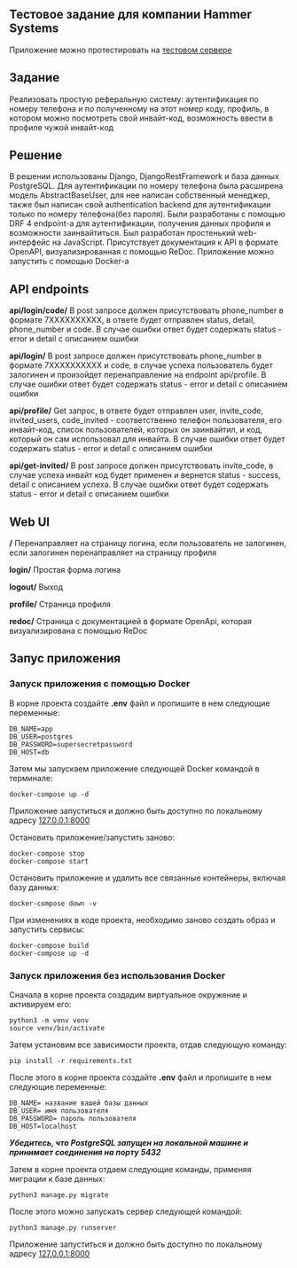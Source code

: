 ## Тестовое задание для компании Hammer Systems
Приложение можно протестировать на [тестовом сервере](http://85.193.91.121:8000/)

## Задание
Реализовать простую реферальную систему: аутентификация по номеру телефона и по полученному на этот номер коду, профиль, в котором можно посмотреть свой инвайт-код, возможность ввести в профиле чужой инвайт-код

## Решение
В решении использованы Django, DjangoRestFramework и база данных PostgreSQL. Для аутентификации по номеру телефона была расширена модель AbstractBaseUser, для нее написан собственный менеджер, также был написан свой authentication backend для аутентификации только по номеру телефона(без пароля). Были разработаны с помощью DRF 4 endpoint-а для аутентификации, получения данных профиля и возможности заинвайтиться. Был разработан простенький web-интерфейс на JavaScript. Присутствует документация к API в формате OpenAPI, визуализированная с помощью ReDoc. Приложение можно запустить с помощью Docker-а

## API endpoints
**api/login/code/** В post запросе должен присутствовать phone_number в формате 7ХХХХХХХХХХ, в ответе будет отправлен status, detail, phone_number и code. В случае ошибки ответ будет содержать status - error и detail с описанием ошибки

**api/login/** В post запросе должен присутствовать phone_number в формате 7ХХХХХХХХХХ и code, в случае успеха пользователь будет залогинен и произойдет перенаправление на endpoint api/profile. В случае ошибки ответ будет содержать status - error и detail с описанием ошибки

**api/profile/** Get запрос, в ответе будет отправлен user, invite_code, invited_users, code_invited - соответственно телефон пользователя, его инвайт-код, список пользователей, которых он заинвайтил, и код, который он сам использовал для инвайта. В случае ошибки ответ будет содержать status - error и detail с описанием ошибки


**api/get-invited/** В post запросе должен присутствовать invite_code, в случае успеха инвайт код будет применен и вернется status - success, detail с описанием успеха. В случае ошибки ответ будет содержать status - error и detail с описанием ошибки

## Web UI
**/** Перенаправляет на страницу логина, если пользователь не залогинен, если залогинен перенаправляет на страницу профиля

**login/** Простая форма логина

**logout/** Выход

**profile/** Страница профиля

**redoc/** Страница с документацией в формате OpenApi, которая визуализирована с помощью ReDoc

## Запус приложения

### Запуск приложения с помощью Docker
В корне проекта создайте **.env** файл и пропишите в нем следующие переменные:
```
DB_NAME=app
DB_USER=postgres
DB_PASSWORD=supersecretpassword
DB_HOST=db
```
Затем мы запускаем приложение следующей Docker командой в терминале:
```
docker-compose up -d
```
Приложение запуститься и должно быть доступно по локальному адресу [127.0.0.1:8000](http://127.0.0.1:8000)

Остановить приложение/запустить заново:
```
docker-compose stop
docker-compose start
```
Остановить приложение и удалить все связанные контейнеры, включая базу данных:
```
docker-compose down -v
```
При изменениях в коде проекта, необходимо заново создать образ и запустить сервисы:
```
docker-compose build
docker-compose up -d
```

### Запуск приложения без использования Docker
Сначала в корне проекта создадим виртуальное окружение и активируем его:
```
python3 -m venv venv
source venv/bin/activate
```
Затем установим все зависимости проекта, отдав следующую команду:
```
pip install -r requirements.txt
```
После этого в корне проекта создайте **.env** файл и пропишите в нем следующие переменные:
```
DB_NAME= название вашей базы данных
DB_USER= имя пользователя
DB_PASSWORD= пароль пользователя
DB_HOST=localhost
```
***Убедитесь, что PostgreSQL запущен на локальной машине и принимает соединения на порту 5432***

Затем в корне проекта отдаем следующие команды, применяя миграции к базе данных:
```
python3 manage.py migrate
```
После этого можно запускать сервер следующей командой:
```
python3 manage.py runserver
```
Приложение запуститься и должно быть доступно по локальному адресу [127.0.0.1:8000](http://127.0.0.1:8000)